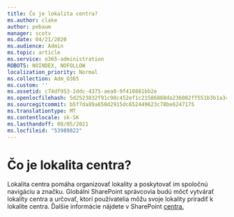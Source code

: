 ```yaml
---
title: Čo je lokalita centra?
ms.author: clake
author: pebaum
manager: scotv
ms.date: 04/21/2020
ms.audience: Admin
ms.topic: article
ms.service: o365-administration
ROBOTS: NOINDEX, NOFOLLOW
localization_priority: Normal
ms.collection: Adm_O365
ms.custom: ''
ms.assetid: c74df953-2ddc-4375-aea0-9f410881bb2e
ms.openlocfilehash: 5d2523832f91c98c452ef1c21586888da236082ff551b3b1a349757b48f6e99d
ms.sourcegitcommit: b5f7da89a650d2915dc652449623c78be6247175
ms.translationtype: MT
ms.contentlocale: sk-SK
ms.lasthandoff: 08/05/2021
ms.locfileid: "53989822"
---
```

# <a name="whats-a-hub-site"></a>Čo je lokalita centra?

Lokalita centra pomáha organizovať lokality a poskytovať im spoločnú navigáciu a značku. Globálni SharePoint správcovia budú môcť vytvárať lokality centra a určovať, ktorí používatelia môžu svoje lokality priradiť k lokalite centra. Ďalšie informácie nájdete v SharePoint [centra.](https://go.microsoft.com/fwlink/?linkid=869388)
  